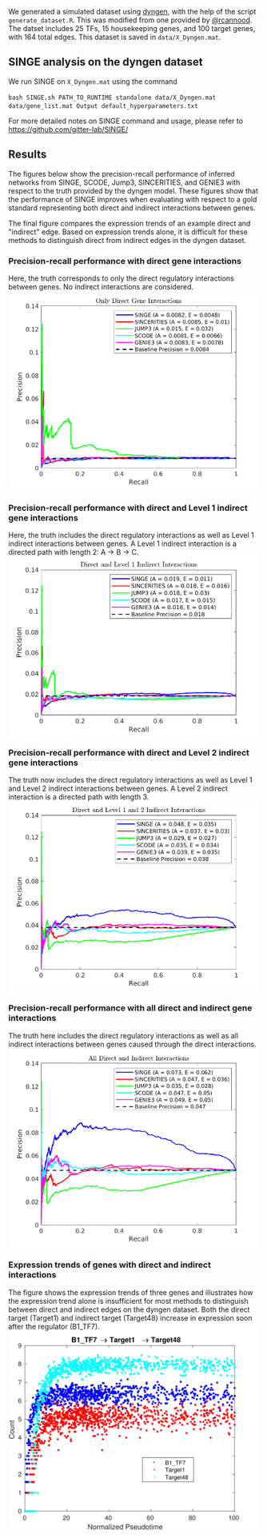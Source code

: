 We generated a simulated dataset using [dyngen](https://github.com/dynverse/dyngen), with the help of the script `generate_dataset.R`.
This was modified from one provided by [@rcannood](https://github.com/rcannood).
The datset includes 25 TFs, 15 housekeeping genes, and 100 target genes, with 164 total edges.
This dataset is saved in `data/X_Dyngen.mat`.

## SINGE analysis on the dyngen dataset
We run SINGE on `X_Dyngen.mat` using the command

`bash SINGE.sh PATH_TO_RUNTIME standalone data/X_Dyngen.mat data/gene_list.mat Output default_hyperparameters.txt`

For more detailed notes on SINGE command and usage, please refer to https://github.com/gitter-lab/SINGE/

## Results
The figures below show the precision-recall performance of inferred networks from SINGE, SCODE, Jump3, SINCERITIES, and GENIE3 with respect to the truth provided by the dyngen model. These figures show that the performance of SINGE improves when evaluating with respect to a gold standard representing both direct and indirect interactions between genes.

The final figure compares the expression trends of an example direct and "indirect" edge.
Based on expression trends alone, it is difficult for these methods to distinguish direct from indirect edges in the dyngen dataset.

### Precision-recall performance with direct gene interactions
Here, the truth corresponds to only the direct regulatory interactions between genes. No indirect interactions are considered.
![Precision-recall performance with direct gene interactions](figures/Dyngen_PR_DirectEdges_Only.png)
### Precision-recall performance with direct and Level 1 indirect gene interactions
Here, the truth includes the direct regulatory interactions as well as Level 1 indirect interactions between genes. A Level 1 indirect interaction is a directed path with length 2: A → B → C.
![Precision-recall performance with direct and Level 1 indirect gene interactions](figures/Dyngen_PR_with_Level1_InDirectEdges.png)
### Precision-recall performance with direct and Level 2 indirect gene interactions
The truth now includes the direct regulatory interactions as well as Level 1 and Level 2 indirect interactions between genes. A Level 2 indirect interaction is a directed path with length 3.
![Precision-recall performance with direct and Level 2 indirect gene interactions](figures/Dyngen_PR_with_Level1_Level2_InDirectEdges.png)
### Precision-recall performance with all direct and indirect gene interactions
The truth here includes the direct regulatory interactions as well as all indirect interactions between genes caused through the direct interactions. 
![Precision-recall performance with all direct and indirect gene interactions](figures/Dyngen_PR_with_All_InDirectEdges.png)

### Expression trends of genes with direct and indirect interactions
The figure shows the expression trends of three genes and illustrates how the expression trend alone is insufficient for most methods to distinguish between direct and indirect edges on the dyngen dataset.
Both the direct target (Target1) and indirect target (Target48) increase in expression soon after the regulator (B1_TF7).
![](figures/Dyngen_Gene_Expression.png)
